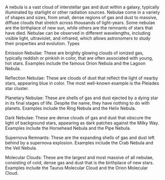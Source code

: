 A nebula is a vast cloud of interstellar gas and dust within a galaxy, typically illuminated by starlight or other radiation sources. Nebulae come in a variety of shapes and sizes, from small, dense regions of gas and dust to massive, diffuse clouds that stretch across thousands of light-years. Some nebulae are the birthplace of new sun, while others are the remnants of stars that have died. Nebulae can be observed in different wavelengths, including visible light, ultraviolet, and infrared, which allows astronomers to study their properties and evolution.
Types

Emission Nebulae: These are brightly glowing clouds of ionized gas, typically reddish or pinkish in color, that are often associated with young, hot stars. Examples include the famous Orion Nebula and the Lagoon Nebula.

Reflection Nebulae: These are clouds of dust that reflect the light of nearby stars, appearing blue in color. The most well-known example is the Pleiades star cluster.

Planetary Nebulae: These are shells of gas and dust ejected by a dying star in its final stages of life. Despite the name, they have nothing to do with planets. Examples include the Ring Nebula and the Helix Nebula.

Dark Nebulae: These are dense clouds of gas and dust that obscure the light of background stars, appearing as dark patches against the Milky Way. Examples include the Horsehead Nebula and the Pipe Nebula.

Supernova Remnants: These are the expanding shells of gas and dust left behind by a supernova explosion. Examples include the Crab Nebula and the Veil Nebula.

Molecular Clouds: These are the largest and most massive of all nebulae, consisting of cold, dense gas and dust that is the birthplace of new stars. Examples include the Taurus Molecular Cloud and the Orion Molecular Cloud.
